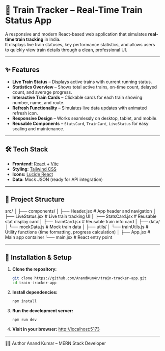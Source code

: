# 🚆 Train Tracker – Real-Time Train Status App

A responsive and modern React-based web application that simulates **real-time train tracking** in India.  
It displays live train statuses, key performance statistics, and allows users to quickly view train details through a clean, professional UI.

---

## ✨ Features
- **Live Train Status** – Displays active trains with current running status.
- **Statistics Overview** – Shows total active trains, on-time count, delayed count, and average progress.
- **Interactive Train Cards** – Clickable cards for each train showing number, name, and route.
- **Refresh Functionality** – Simulates live data updates with animated refresh icon.
- **Responsive Design** – Works seamlessly on desktop, tablet, and mobile.
- **Reusable Components** – `StatsCard`, `TrainCard`, `LiveStatus` for easy scaling and maintenance.

---

## 🛠 Tech Stack
- **Frontend:** [React](https://react.dev/) + [Vite](https://vitejs.dev/)
- **Styling:** [Tailwind CSS](https://tailwindcss.com/)
- **Icons:** [Lucide React](https://lucide.dev/)
- **Data:** Mock JSON (ready for API integration)

---

## 📂 Project Structure
src/
│
├── components/
│ ├── Header.jsx # App header and navigation
│ ├── LiveStatus.jsx # Live train tracking UI
│ ├── StatsCard.jsx # Reusable stat display card
│ ├── TrainCard.jsx # Reusable train info card
│
├── data/
│ └── mockData.js # Mock train data
│
├── utils/
│ └── trainUtils.js # Utility functions (time formatting, progress calculation)
│
├── App.jsx # Main app container
└── main.jsx # React entry point

---

## 🚀 Installation & Setup

1. **Clone the repository:**
   ```bash
   git clone https://github.com/AnandKum4r/train-tracker-app.git
   cd train-tracker-app
   ```

2. **Install dependencies:**
   ```bash
   npm install
   ```

3. **Run the development server:**
   ```bash
   npm run dev
   ```

4. **Visit in your browser:**
   [http://localhost:5173](http://localhost:5173)

---

👨‍💻 Author
Anand Kumar – MERN Stack Developer
